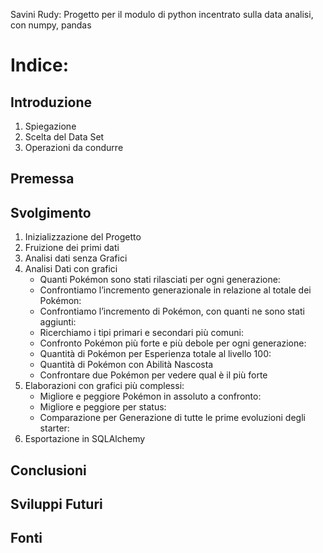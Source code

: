 Savini Rudy:
Progetto per il modulo di python incentrato sulla data analisi, con numpy, pandas

# Indice:

## Introduzione

1. Spiegazione
2. Scelta del Data Set
3. Operazioni da condurre

## Premessa

## Svolgimento

1. Inizializzazione del Progetto
2. Fruizione dei primi dati
3. Analisi dati senza Grafici
4. Analisi Dati con grafici
   - Quanti Pokémon sono stati rilasciati per ogni generazione:
   - Confrontiamo l’incremento generazionale in relazione al totale dei Pokémon:
   - Confrontiamo l’incremento di Pokémon, con quanti ne sono stati aggiunti:
   - Ricerchiamo i tipi primari e secondari più comuni:
   - Confronto Pokémon più forte e più debole per ogni generazione:
   - Quantità di Pokémon per Esperienza totale al livello 100:
   - Quantità di Pokémon con Abilità Nascosta
   - Confrontare due Pokémon per vedere qual è il più forte
5. Elaborazioni con grafici più complessi:
   - Migliore e peggiore Pokémon in assoluto a confronto:
   - Migliore e peggiore per status:
   - Comparazione per Generazione di tutte le prime evoluzioni degli starter:
6. Esportazione in SQLAlchemy

## Conclusioni

## Sviluppi Futuri

## Fonti

